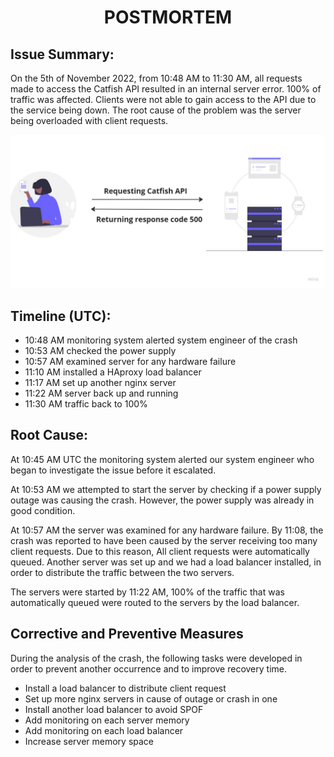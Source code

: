 # <p align="center"> **POSTMORTEM** </p>

## Issue Summary:
On the 5th of November 2022, from 10:48 AM to 11:30 AM, all requests made to access the Catfish API resulted in an internal server error.
100% of traffic was affected. Clients were not able to gain access to the API due to the service being down. The root cause of the problem was the server being overloaded with client requests.

<img src="./images/Untitled (1).jpg"
     alt="picture decipting a server error"
	 title="Server error response"
	 style="margin: 0 auto">


## Timeline (UTC):
- 10:48 AM monitoring system alerted system engineer of the crash
- 10:53 AM checked the power supply
- 10:57 AM examined server for any hardware failure
- 11:10 AM installed a HAproxy load balancer
- 11:17 AM set up another nginx server
- 11:22 AM server back up and running
- 11:30 AM traffic back to 100%


## Root Cause:
At 10:45 AM UTC the monitoring system alerted our system engineer who began to investigate the issue before it escalated.

At 10:53 AM we attempted to start the server by checking if a power supply outage was causing the crash. However, the power supply was already in good condition.

At 10:57 AM the server was examined for any hardware failure. By 11:08, the crash was reported to have been caused by the server receiving too many client requests. Due to this reason, All client requests were automatically queued. Another server was set up and we had a load balancer installed, in order to distribute the traffic between the two servers.

The servers were started by 11:22 AM, 100% of the traffic that was automatically queued were routed to the servers by the load balancer.


## Corrective and Preventive Measures
During the analysis of the crash, the following tasks were developed in order to prevent another occurrence and to improve recovery time.

- Install a load balancer to distribute client request
- Set up more nginx servers in cause of outage or crash in one
- Install another load balancer to avoid SPOF
- Add monitoring on each server memory
- Add monitoring on each load balancer
- Increase server memory space







